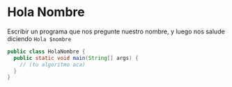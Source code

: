 Hola Nombre
===========

Escribir un programa que nos pregunte nuestro nombre, y luego nos salude
diciendo `Hola $nombre`

```java
public class HolaNombre {
  public static void main(String[] args) {
    // (tu algoritmo aca)
  }
}
```
